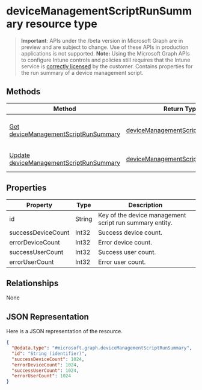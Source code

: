 # deviceManagementScriptRunSummary resource type
> **Important**: APIs under the /beta version in Microsoft Graph are in preview and are subject to change. Use of these APIs in production applications is not supported.
> **Note:** Using the Microsoft Graph APIs to configure Intune controls and policies still requires that the Intune service is [correctly licensed](https://go.microsoft.com/fwlink/?linkid=839381) by the customer.
Contains properties for the run summary of a device management script.
## Methods
|Method|Return Type|Description|
|---|---|---|
|[Get deviceManagementScriptRunSummary](../api/intune_devicefe_devicemanagementscriptrunsummary_get.md)|[deviceManagementScriptRunSummary](../resources/intune_devicefe_devicemanagementscriptrunsummary.md)|Read properties and relationships of the [deviceManagementScriptRunSummary](../resources/intune_devicefe_devicemanagementscriptrunsummary.md) object.|
|[Update deviceManagementScriptRunSummary](../api/intune_devicefe_devicemanagementscriptrunsummary_update.md)|[deviceManagementScriptRunSummary](../resources/intune_devicefe_devicemanagementscriptrunsummary.md)|Update the properties of a [deviceManagementScriptRunSummary](../resources/intune_devicefe_devicemanagementscriptrunsummary.md) object.|
## Properties
|Property|Type|Description|
|---|---|---|
|id|String|Key of the device management script run summary entity.|
|successDeviceCount|Int32|Success device count.|
|errorDeviceCount|Int32|Error device count.|
|successUserCount|Int32|Success user count.|
|errorUserCount|Int32|Error user count.|
## Relationships
None
## JSON Representation
Here is a JSON representation of the resource.
<!-- {
  "blockType": "resource",
  "keyProperty": "id",
  "@odata.type": "microsoft.graph.deviceManagementScriptRunSummary"
}
-->
```json
{
  "@odata.type": "#microsoft.graph.deviceManagementScriptRunSummary",
  "id": "String (identifier)",
  "successDeviceCount": 1024,
  "errorDeviceCount": 1024,
  "successUserCount": 1024,
  "errorUserCount": 1024
}
```
